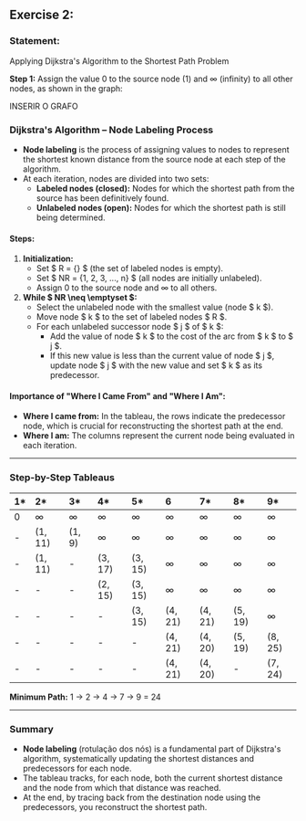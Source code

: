 
## Exercise 2: 

### Statement:

Applying Dijkstra's Algorithm to the Shortest Path Problem

**Step 1:** Assign the value 0 to the source node (1) and ∞ (infinity) to all other nodes, as shown in the graph:


INSERIR O GRAFO


### Dijkstra's Algorithm – Node Labeling Process

- **Node labeling** is the process of assigning values to nodes to represent the shortest known distance from the source node at each step of the algorithm.
- At each iteration, nodes are divided into two sets:
    - **Labeled nodes (closed):** Nodes for which the shortest path from the source has been definitively found.
    - **Unlabeled nodes (open):** Nodes for which the shortest path is still being determined.


#### Steps:

1. **Initialization:**
    - Set \$ R = \{\} \$ (the set of labeled nodes is empty).
    - Set \$ NR = \{1, 2, 3, ..., n\} \$ (all nodes are initially unlabeled).
    - Assign 0 to the source node and ∞ to all others.
2. **While \$ NR \neq \emptyset \$:**
    - Select the unlabeled node with the smallest value (node \$ k \$).
    - Move node \$ k \$ to the set of labeled nodes \$ R \$.
    - For each unlabeled successor node \$ j \$ of \$ k \$:
        - Add the value of node \$ k \$ to the cost of the arc from \$ k \$ to \$ j \$.
        - If this new value is less than the current value of node \$ j \$, update node \$ j \$ with the new value and set \$ k \$ as its predecessor.

#### Importance of "Where I Came From" and "Where I Am":

- **Where I came from:** In the tableau, the rows indicate the predecessor node, which is crucial for reconstructing the shortest path at the end.
- **Where I am:** The columns represent the current node being evaluated in each iteration.

---

### Step-by-Step Tableaus

| 1* | 2* | 3* | 4* | 5* | 6 | 7* | 8* | 9* |
| :-- | :-- | :-- | :-- | :-- | :-- | :-- | :-- | :-- |
| 0 | ∞ | ∞ | ∞ | ∞ | ∞ | ∞ | ∞ | ∞ |
| - | (1, 11) | (1, 9) | ∞ | ∞ | ∞ | ∞ | ∞ | ∞ |
| - | (1, 11) | - | (3, 17) | (3, 15) | ∞ | ∞ | ∞ | ∞ |
| - | - | - | (2, 15) | (3, 15) | ∞ | ∞ | ∞ | ∞ |
| - | - | - | - | (3, 15) | (4, 21) | (4, 21) | (5, 19) | ∞ |
| - | - | - | - | - | (4, 21) | (4, 20) | (5, 19) | (8, 25) |
| - | - | - | - | - | (4, 21) | (4, 20) | - | (7, 24) |

**Minimum Path:**
1 → 2 → 4 → 7 → 9 = 24

---

### Summary

- **Node labeling** (rotulação dos nós) is a fundamental part of Dijkstra's algorithm, systematically updating the shortest distances and predecessors for each node.
- The tableau tracks, for each node, both the current shortest distance and the node from which that distance was reached.
- At the end, by tracing back from the destination node using the predecessors, you reconstruct the shortest path.


